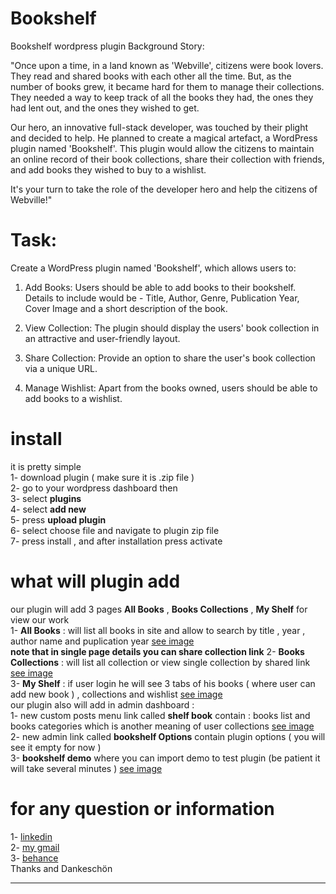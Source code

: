 # Bookshelf
Bookshelf wordpress plugin 
Background Story:

"Once upon a time, in a land known as 'Webville', citizens were book lovers. They read and shared books with each other all the time. But, as the number of books grew, it became hard for them to manage their collections. They needed a way to keep track of all the books they had, the ones they had lent out, and the ones they wished to get. 

Our hero, an innovative full-stack developer, was touched by their plight and decided to help. He planned to create a magical artefact, a WordPress plugin named 'Bookshelf'. This plugin would allow the citizens to maintain an online record of their book collections, share their collection with friends, and add books they wished to buy to a wishlist. 

It's your turn to take the role of the developer hero and help the citizens of Webville!"

# Task:

Create a WordPress plugin named 'Bookshelf', which allows users to:

1. Add Books: Users should be able to add books to their bookshelf. Details to include would be - Title, Author, Genre, Publication Year, Cover Image and a short description of the book.

2. View Collection: The plugin should display the users' book collection in an attractive and user-friendly layout.

3. Share Collection: Provide an option to share the user's book collection via a unique URL.

4. Manage Wishlist: Apart from the books owned, users should be able to add books to a wishlist.

# install
it is pretty simple<br>
1- download plugin ( make sure it is .zip file )<br>
2- go to your wordpress dashboard then<br>
3- select **plugins**<br>
4-   select  **add new**<br>
5-  press  **upload plugin**<br>
6- select choose file and navigate to plugin zip file <br>
7- press install , and after installation press activate <br>

# what will plugin add 
our plugin will add 3 pages **All Books** , **Books Collections** , **My Shelf** for view our work <br>
1- **All Books** : will list all books in site and allow to search by title , year , author name and puplication year [see image](https://github.com/islamkh122/Bookshelf/blob/main/assets/screenshots/all-books-page.png) <br>
**note that in single page details you can share collection link**
2- **Books Collections** : will list all collection or view single collection by shared link [see image](https://github.com/islamkh122/Bookshelf/blob/main/assets/screenshots/all-collections-page.png)<br>
3- **My Shelf** : if user login he will see 3 tabs of his books ( where user can add new book ) , collections and wishlist [see image](https://github.com/islamkh122/Bookshelf/blob/main/assets/screenshots/my-shelf-page.png) <br>
our plugin also will add in admin dashboard :<br>
1- new custom posts menu link called **shelf book** contain : books list and books categories which is another meaning of user collections [see image](https://github.com/islamkh122/Bookshelf/blob/main/assets/screenshots/admin-shelf-books.png) <br>
2- new admin link called  **bookshelf Options** contain plugin options ( you will see it empty for now ) <br>
3- **bookshelf  demo** where you can import demo to test plugin (be patient it will take several minutes ) [see image](https://github.com/islamkh122/Bookshelf/blob/main/assets/screenshots/admin-demo-import.png) <br>
# for any question or information
1- [linkedin](https://www.linkedin.com/in/islam-khamis-494107124/)<br>
2- [my gmail](aklisamu77@gmail.com)<br>
3- [behance](https://www.behance.net/islamkhami48e8)<br>
Thanks and Dankeschön 
****
    
